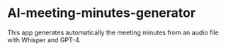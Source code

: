 # AI-meeting-minutes-generator
This app generates automatically the meeting minutes from an audio file with Whisper and GPT-4.
